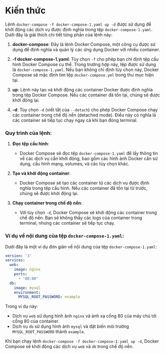 # Kiến thức

Lệnh `docker-compose -f docker-compose-1.yaml up -d` được sử dụng để khởi động các dịch vụ được định nghĩa trong tệp `docker-compose-1.yaml`. Dưới đây là giải thích chi tiết từng phần của lệnh này:

1. **docker-compose**: Đây là lệnh Docker Compose, một công cụ được sử dụng để định nghĩa và quản lý các ứng dụng Docker với nhiều container.

2. **-f docker-compose-1.yaml**: Tùy chọn `-f` cho phép bạn chỉ định tệp cấu hình Docker Compose cụ thể. Trong trường hợp này, tệp được sử dụng là `docker-compose-1.yaml`. Nếu bạn không chỉ định tùy chọn này, Docker Compose sẽ mặc định tìm tệp `docker-compose.yml` trong thư mục hiện tại.

3. **up**: Lệnh này tạo và khởi động các container Docker được định nghĩa trong tệp Docker Compose. Nếu các container đã tồn tại, chúng sẽ được khởi động lại.

4. **-d**: Tùy chọn `-d` (viết tắt của `--detach`) cho phép Docker Compose chạy các container trong chế độ nền (detached mode). Điều này có nghĩa là các container sẽ tiếp tục chạy ngay cả khi bạn đóng terminal.

### Quy trình của lệnh:

1. **Đọc tệp cấu hình**:
   - Docker Compose sẽ đọc tệp `docker-compose-1.yaml` để lấy thông tin về các dịch vụ cần khởi động, bao gồm các hình ảnh Docker cần sử dụng, cấu hình mạng, volumes, và các tùy chọn khác.

2. **Tạo và khởi động container**:
   - Docker Compose sẽ tạo các container từ các dịch vụ được định nghĩa trong tệp cấu hình. Nếu các container đã tồn tại từ trước, chúng sẽ được khởi động lại.

3. **Chạy container trong chế độ nền**:
   - Với tùy chọn `-d`, Docker Compose sẽ khởi động các container trong chế độ nền. Bạn sẽ không thấy các logs của container trong terminal, nhưng các container sẽ tiếp tục chạy.

### Ví dụ về nội dung của tệp `docker-compose-1.yaml`:

Dưới đây là một ví dụ đơn giản về nội dung của tệp `docker-compose-1.yaml`:

```yaml
version: '3'
services:
  web:
    image: nginx
    ports:
      - "80:80"
  db:
    image: mysql
    environment:
      MYSQL_ROOT_PASSWORD: example
```

Trong ví dụ này:
- Dịch vụ `web` sử dụng hình ảnh `nginx` và ánh xạ cổng 80 của máy chủ tới cổng 80 của container.
- Dịch vụ `db` sử dụng hình ảnh `mysql` và đặt biến môi trường `MYSQL_ROOT_PASSWORD` thành `example`.

Khi bạn chạy lệnh `docker-compose -f docker-compose-1.yaml up -d`, Docker Compose sẽ khởi động các dịch vụ `web` và `db` trong chế độ nền.